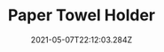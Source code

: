 ---
title: Paper Towel Holder
date: "2021-05-07T22:12:03.284Z"
description: A small project    
mainTopic: false
published: false 
rank: "4"
type: "woodworking"
featured: ../../../src/images/stock.jpeg
---